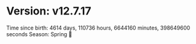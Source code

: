 # Version: v12.7.17
Time since birth: 4614 days, 110736 hours, 6644160 minutes, 398649600 seconds
Season: Spring 🌸
